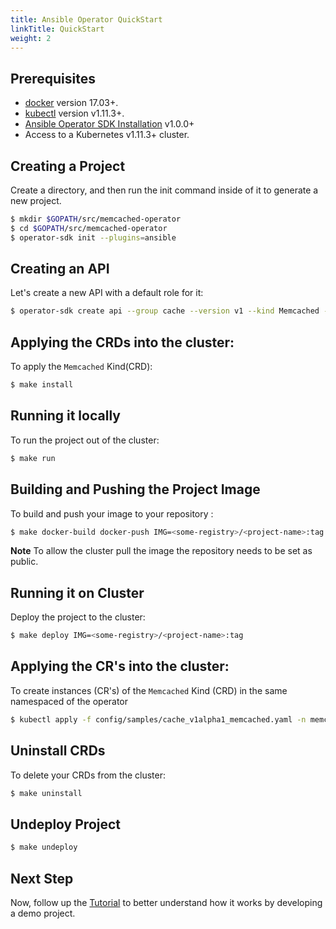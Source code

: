 ```yaml
---
title: Ansible Operator QuickStart
linkTitle: QuickStart
weight: 2
---
```

## Prerequisites

- [docker][docker_tool] version 17.03+.
- [kubectl][kubectl_tool] version v1.11.3+.
- [Ansible Operator SDK Installation][ansible-operator-install] v1.0.0+
- Access to a Kubernetes v1.11.3+ cluster.

## Creating a Project

Create a directory, and then run the init command inside of it to generate a new project.
 
```sh
$ mkdir $GOPATH/src/memcached-operator
$ cd $GOPATH/src/memcached-operator
$ operator-sdk init --plugins=ansible
```

## Creating an API

Let's create a new API with a default role for it:

```sh
$ operator-sdk create api --group cache --version v1 --kind Memcached --generate-role 
```

## Applying the CRDs into the cluster:

To apply the `Memcached` Kind(CRD): 

```sh
$ make install
```

## Running it locally

To run the project out of the cluster:

```sh
$ make run
```

## Building and Pushing the Project Image

To build and push your image to your repository :

```sh
$ make docker-build docker-push IMG=<some-registry>/<project-name>:tag
```

**Note** To allow the cluster pull the image the repository needs to be set as public. 

## Running it on Cluster

Deploy the project to the cluster:

```sh
$ make deploy IMG=<some-registry>/<project-name>:tag
```

## Applying the CR's into the cluster:

To create instances (CR's) of the `Memcached` Kind (CRD) in the same namespaced of the operator 

```sh
$ kubectl apply -f config/samples/cache_v1alpha1_memcached.yaml -n memcached-operator-system
```

## Uninstall CRDs

To delete your CRDs from the cluster:

```sh
$ make uninstall
```

## Undeploy Project

```sh
$ make undeploy
```

## Next Step

Now, follow up the [Tutorial][tutorial] to better understand how it works by developing a demo project.

[docker_tool]:https://docs.docker.com/install/
[kubectl_tool]:https://kubernetes.io/docs/tasks/tools/install-kubectl/
[ansible-operator-install]: /docs/building-operators/ansible/installation
[helm-repo-add]: https://helm.sh/docs/helm/helm_repo_add
[helm-chart-memcached]: https://github.com/helm/charts/tree/master/stable/memcached
[tutorial]: /docs/building-operators/ansible/tutorial/ 